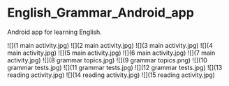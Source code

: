 # English_Grammar_Android_app

Android app for learning English.

![](1 main activity.jpg)
![](2 main activity.jpg)
![](3 main activity.jpg)
![](4 main activity.jpg)
![](5 main activity.jpg)
![](6 main activity.jpg)
![](7 main activity.jpg)
![](8 grammar topics.jpg)
![](9 grammar topics.png)
![](10 grammar tests.jpg)
![](11 grammar tests.jpg)
![](12 grammar tests.jpg)
![](13 reading activity.jpg)
![](14 reading activity.jpg)
![](15 reading activity.jpg)
